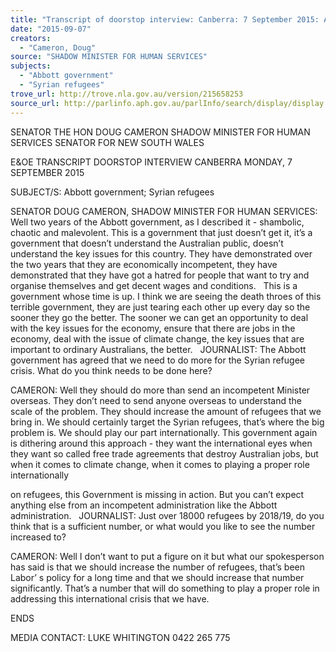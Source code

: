 ```yaml
---
title: "Transcript of doorstop interview: Canberra: 7 September 2015: Abbott government; Syrian refugees"
date: "2015-09-07"
creators:
  - "Cameron, Doug"
source: "SHADOW MINISTER FOR HUMAN SERVICES"
subjects:
  - "Abbott government"
  - "Syrian refugees"
trove_url: http://trove.nla.gov.au/version/215658253
source_url: http://parlinfo.aph.gov.au/parlInfo/search/display/display.w3p;query=Id%3A%22media/pressrel/4060681%22
---
```


 

 SENATOR THE HON DOUG CAMERON  SHADOW MINISTER FOR HUMAN SERVICES  SENATOR FOR NEW SOUTH WALES 

 

 E&OE TRANSCRIPT   DOORSTOP INTERVIEW  CANBERRA  MONDAY, 7 SEPTEMBER 2015   

 SUBJECT/S: Abbott government; Syrian refugees   

 SENATOR DOUG CAMERON, SHADOW MINISTER FOR HUMAN SERVICES:  Well  two years of the Abbott government, as I described it - shambolic, chaotic and  malevolent. This is a government that just doesn’t get it, it’s a government that doesn’t  understand the Australian public, doesn’t understand the key issues for this country.  They have demonstrated over the two years that they are economically incompetent,  they have demonstrated that they have got a hatred for people that want to try and  organise themselves and get decent wages and conditions.     This is a government whose time is up. I think we are seeing the death throes of this  terrible government, they are just tearing each other up every day so the sooner they go  the better. The sooner we can get an opportunity to deal with the key issues for the  economy, ensure that there are jobs in the economy, deal with the issue of climate  change, the key issues that are important to ordinary Australians, the better.     JOURNALIST: The Abbott government has agreed that we need to do more for the  Syrian refugee crisis. What do you think needs to be done here?   

 CAMERON: Well they should do more than send an incompetent Minister overseas.  They don’t need to send anyone overseas to understand the scale of the problem. They  should increase the amount of refugees that we bring in. We should certainly target the  Syrian refugees, that’s where the big problem is. We should play our part internationally.  This government again is dithering around this approach - they want the international  eyes when they want so called free trade agreements that destroy Australian jobs, but  when it comes to climate change, when it comes to playing a proper role internationally 

 on refugees, this Government is missing in action. But you can’t expect anything else  from an incompetent administration like the Abbott administration.     JOURNALIST: Just over 18000 refugees by 2018/19, do you think that is a sufficient  number, or what would you like to see the number increased to?   

 CAMERON: Well I don’t want to put a figure on it but what our spokesperson has said is  that we should increase the number of refugees, that’s been Labor’ s policy for a long  time and that we should increase that number significantly. That’s a number that will do  something to play a proper role in addressing this international crisis that we  have.            

 

 ENDS   

 MEDIA CONTACT: LUKE WHITINGTON 0422 265 775   

